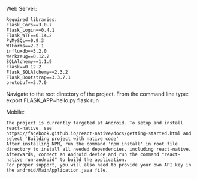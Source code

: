 Web Server:

    Required libraries:
    Flask_Cors==3.0.7
    Flask_Login==0.4.1
    Flask_WTF==0.14.2
    PyMySQL==0.9.3
    WTForms==2.2.1
    influxdb==5.2.0
    Werkzeug==0.12.2
    SQLAlchemy==1.1.9
    Flask==0.12.2
    Flask_SQLAlchemy==2.3.2
    Flask_Bootstrap==3.3.7.1
    protobuf==3.7.0



Navigate to the root directory of the project.
From the command line type: 
    export FLASK_APP=hello.py
    flask run


Mobile:

    The project is currently targeted at Android. To setup and install react-native, see
    https://facebook.github.io/react-native/docs/getting-started.html and select 'Building project with native code'
    After installing NPM, run the command 'npm install' in root file directory to install all needed dependencies, including react-native.
    Afterwards, connect an Android device and run the command "react-native run-android" to build the application.
    For proper support, you will also need to provide your own API key in the android/MainApplication.java file.